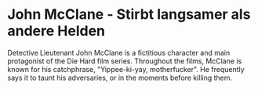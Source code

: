 # John McClane \- Stirbt langsamer als andere Helden

Detective Lieutenant John McClane is a fictitious character and main protagonist of the Die Hard film series\. 
Throughout the films, McClane is known for his catchphrase, "Yippee\-ki\-yay, motherfucker"\. He frequently says it to taunt his adversaries, or in the moments before killing them\. 
